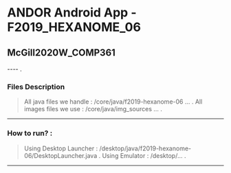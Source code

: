# ANDOR Android App - F2019_HEXANOME_06
## McGill2020W_COMP361

---- . 

### Files Description
> All java files we handle : /core/java/f2019-hexanome-06 ... . 
> All images files we use : /core/java/img_sources  ... . 

----

### How to run? :
> Using Desktop Launcher : /desktop/java/f2019-hexanome-06/DesktopLauncher.java . 
> Using Emulator : /desktop/... .

----
